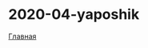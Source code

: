 # 2020-04-yaposhik

<a href="https://lia5.github.io/# 2020-04-yaposhik/myapp/index.html">Главная</a>
